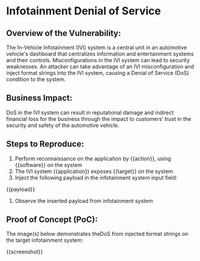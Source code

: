 # Infotainment Denial of Service

## Overview of the Vulnerability:

The In-Vehicle Infotainment (IVI) system is a central unit in an automotive vehicle's dashboard that centralizes information and entertainment systems and their controls. Misconfigurations in the IVI system can lead to security weaknesses. An attacker can take advantage of an IVI misconfiguration and inject format strings into the IVI system, causing a Denial of Service (DoS) condition to the system.

## Business Impact:

DoS in the IVI system can result in reputational damage and indirect financial loss for the business through the impact to customers’ trust in the security and safety of the automotive vehicle.

## Steps to Reproduce:

1. Perform reconnaissance on the application by {{action}}, using {{software}} on the system
1. The IVI system {{application}} exposes {{target}} on the system
1. Inject the following payload in the infotainment system input field:

{{payload}}

1. Observe the inserted payload from infotainment system

## Proof of Concept (PoC):

The image(s) below demonstrates theDoS from injected format strings on the target infotainment system:

{{screenshot}}
